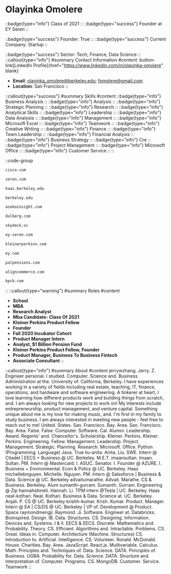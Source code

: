# Olayinka Omolere
::badge{type="info"}
Class of 2021
::
::badge{type="success"}
Founder at EY Seren
::

::badge{type="success"}
Founder: True
::
::badge{type="success"}
Current Company: Startup
::

::badge{type="success"}
Sector: Tech; Finance; Data Science
::
::callout{type="info"}
#summary
Contact Information
#content
:button-link[LinkedIn Profile]{href="https://www.linkedin.com/in/olayinka-omolere" blank}
- **Email**: olayinka_omolere@berkeley.edu; fomolere@gmail.com
- **Location**: San Francisco
::

::callout{type="success"}
#summary
Skills
#content
::badge{type="info"}
Business Analysis
::
::badge{type="info"}
Analysis
::
::badge{type="info"}
Strategic Planning
::
::badge{type="info"}
Research
::
::badge{type="info"}
Analytical Skills
::
::badge{type="info"}
Leadership
::
::badge{type="info"}
Data Analysis
::
::badge{type="info"}
Management
::
::badge{type="info"}
Microsoft Excel
::
::badge{type="info"}
Teamwork
::
::badge{type="info"}
Creative Writing
::
::badge{type="info"}
Finance
::
::badge{type="info"}
Team Leadership
::
::badge{type="info"}
Financial Analysis
::
::badge{type="info"}
Business Strategy
::
::badge{type="info"}
Cre
::
::badge{type="info"}
Project Management
::
::badge{type="info"}
Microsoft Office
::
::badge{type="info"}
Customer Service
::
::

::code-group
```bash [Cisco]
cisco.com
```
```bash [Seren]
seren.com
```
```bash [Haas Business School at University of California Berkeley]
haas.berkeley.edu
```
```bash [UC Berkeley]
berkeley.edu
```
```bash [Asoko Insight]
asokoinsight.com
```
```bash [Dalberg Global Development Advisors]
dalberg.com
```
```bash [Berkeley SkyDeck Fund]
skydeck.vc
```
```bash [EY Seren]
ey-seren.com
```
```bash [KPCB]
kleinerperkins.com
```
```bash [EY]
ey.com
```
```bash [PAL Pensions]
palpensions.com
```
```bash [Veem]
aligncommerce.com
```
```bash [Kleiner Perkins Caufield & Byers]
kpcb.com
```
::
::callout{type="warning"}
#summary
Roles
#content
- **School**
- **MBA**
- **Research Analyst**
- **Mba Candidate- Class Of 2021**
- **Kleiner Perkins Product Fellow**
- **Founder**
- **Fall 2020 Incubator Cohort**
- **Product Manager Intern**
- **Analyst, $1 Billion Pension Fund**
- **Kleiner Perkins Product Fellow, Founder**
- **Product Manager, Business To Business Fintech**
- **Associate Consultant**
::

::callout{type="info"}
#summary
About
#content
jerrywzhang. Jerry. Z. Engineer personal. I studied. Computer. Science and. Business. Administration at the. University of. California, Berkeley. I have experiences working in a variety of fields including real estate, teaching, IT, finance, operations, and hardware and software engineering. A tinkerer at heart, I love learning how different products work and building things from scratch, and. I am always looking for new projects to work on! My interests include entrepreneurship, product management, and venture capital. Something unique about me is my love for making music, and. I'm first in my family to study business. I am always interested in meeting new people - feel free to reach out to me! United. States. San. Francisco. Bay. Area. San. Francisco. Bay. Area. False. False. Computer. Software. Cal. Alumni. Leadership. Award. Regents' and. Chancellor's. Scholarship. Kleiner. Perkins. Kleiner. Perkins. Engineering. Fellow. Management. Leadership. Project. Management. Strategic. Planning. Research. Microsoft. Office. Python (Programming. Language) Java. True liu-anita. Anita. Liu. SWE. Intern @ Citadel | EECS + Business @ UC. Berkeley. M.E.T. imaansultan. Imaan. Sultan. PM. Intern @ Mastercard. I. ASUC. Senator. I. Founder @ AZURE. I. Business + Environmental. Econ & Policy @ UC. Berkeley. Haas michellebnguyen. Michelle. Nguyen. PM. Intern @ Salesforce | Business & Data. Science @ UC. Berkeley advaitumarathe. Advait. Marathe. CS & Business. Berkeley. Alum sumanth-gurram. Sumanth. Gurram. Engineering @ Zip hannahshineli. Hannah. Li. TPM intern @Tesla | UC. Berkeley. Haas neal-kothari. Neal. Kothari. Business & Data. Science at. UC. Berkeley. Anjali. P. CS @ UC. Berkeley krishh-kumar. Krish. Kumar. Product. Manager. Intern @ EA | CS/DS @ UC. Berkeley | VP of. Development @ Product. Space raymondmengji. Raymond. Ji. Software. Engineer at. Databricks. Bioinspired. Design. IB. Data. Structures. CS. Designing. Information. Devices and. Systems. I & II. EECS & EECS. Discrete. Mathematics and. Probability. Theory. CS. Efficient. Algorithms and. Intractable. Problems. CS. Great. Ideas in. Computer. Architecture (Machine. Structures) CS. Introduction to. Artificial. Intelligence. CS. Volunteer. Ronald. McDonald. House. Charities. Bay. Area. JavaScript. React.js. Multivariable. Calculus. Math. Principles and. Techniques of. Data. Science. DATA. Principles of. Business. UGBA. Probability for. Data. Science. DATA. Structure and. Interpretation of. Computer. Programs. CS. MongoDB. Customer. Service. Teamwork
::
